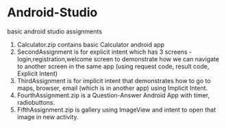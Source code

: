 # Android-Studio
basic android studio assignments

1. Calculator.zip contains basic Calculator android app
2. SecondAssignment is for explicit intent which has 3 screens - login,registration,welcome screen to demonstrate how we can navigate to another screen in the same app (using request code, result code, Explicit Intent)
3. ThirdAssignment is for implicit intent that demonstrates how to go to maps, browser, email (which is in another app) using Implicit Intent.
4. FourthAssignment.zip is a Question-Answer Android App with timer, radiobuttons.
5. FifthAssignment.zip is gallery using ImageView and intent to open that image in new activity.
